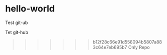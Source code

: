 # hello-world

Test git-ub


Tet git-hub
>>>>>>> b12f28c66e91d558094b5807a883c64e7eb695b7
Only Repo
